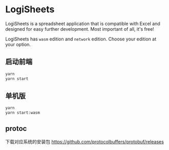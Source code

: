 # LogiSheets

LogiSheets is a spreadsheet application that is compatible with Excel and designed for easy further development. Most important of all, it's free!

LogiSheets has `wasm` edition and `network` edition. Choose your edition at your option.

## 启动前端

```sh
yarn
yarn start
```

## 单机版

```sh
yarn
yarn start:wasm
```

## protoc

下载对应系统的安装包
https://github.com/protocolbuffers/protobuf/releases

